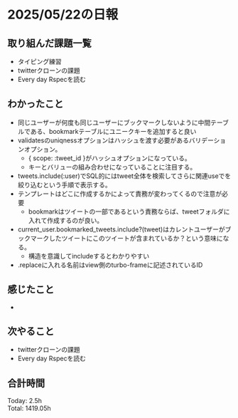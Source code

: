 # 2025/05/22の日報
## 取り組んだ課題一覧
* タイピング練習
* twitterクローンの課題
* Every day Rspecを読む
## わかったこと 
* 同じユーザーが何度も同じユーザーにブックマークしないように中間テーブルである、bookmarkテーブルにユニークキーを追加すると良い
* validatesのuniqnessオプションはハッシュを渡す必要があるバリデーションオプション。
  *  { scope: :tweet_id }がハッシュオプションになっている。
  *  キーとバリューの組み合わせになっていることに注目する。
* tweets.include(:user)でSQL的にはtweet全体を検索してさらに関連useでを絞り込むという手順で表示する。
* テンプレートはどこに作成するかによって責務が変わってくるので注意が必要
  *  bookmarkはツイートの一部であるという責務ならば、tweetフォルダに入れて作成するのが良い。
* current_user.bookmarked_tweets.include?(tweet)はカレントユーザーがブックマークしたツイートにこのツイートが含まれているか？という意味になる。
  * 構造を意識してincludeするとわかりやすい
* .replaceに入れる名前はview側のturbo-frameに記述されているID 　     
## 感じたこと
* 
## 次やること
* twitterクローンの課題
* Every day Rspecを読む
##  合計時間 
Today: 2.5h<br>
Total: 1419.05h
